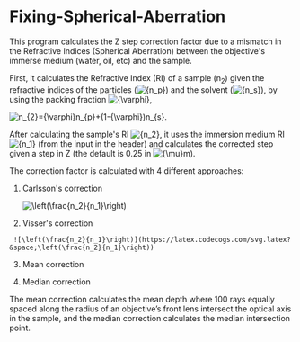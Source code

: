 # Fixing-Spherical-Aberration
This program calculates the Z step correction factor due to a mismatch in the Refractive Indices (Spherical Aberration) between the objective's immerse medium (water, oil, etc) and the sample.

First, it calculates the Refractive Index (RI) of a sample (n<sub>2</sub>) given the refractive indices of the particles (![{n_p}](https://latex.codecogs.com/svg.latex?&space;{n_p})) and the solvent (![{n_s}](https://latex.codecogs.com/svg.latex?&space;{n_s})), by using the packing fraction ![{\varphi}](https://latex.codecogs.com/svg.latex?&space;{\varphi}),

![n_{2}={\varphi}n_{p}+(1-{\varphi})n_{s}](https://latex.codecogs.com/svg.latex?&space;n_{2}={\varphi}n_{p}+(1-{\varphi})n_{s}).

After calculating the sample's RI ![{n_2}](https://latex.codecogs.com/svg.latex?&space;{n_2}), it uses the immersion medium RI ![{n_1}](https://latex.codecogs.com/svg.latex?&space;{n_1}) (from the input in the header) and calculates the corrected step given a step in Z (the default is 0.25 in ![{\mu}m](https://latex.codecogs.com/svg.latex?&space;{\mu}m)).

The correction factor is calculated with 4 different approaches:

   1) Carlsson's correction

      ![\left(\frac{n_2}{n_1}\right)](https://latex.codecogs.com/svg.latex?&space;\left(\frac{n_2}{n_1}\right))
   2) Visser's correction

     ![\left(\frac{n_2}{n_1}\right)](https://latex.codecogs.com/svg.latex?&space;\left(\frac{n_2}{n_1}\right))
   3) Mean correction
   
   4) Median correction

The mean correction calculates the mean depth where 100 rays equally spaced along the radius of an objective’s front lens intersect the optical axis in the sample, and the median correction calculates the median intersection point.
